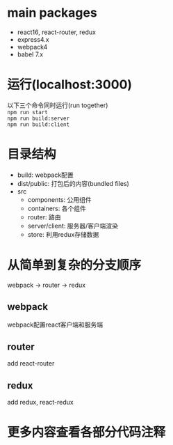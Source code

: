 # main packages
* react16, react-router, redux
* express4.x
* webpack4
* babel 7.x
# 运行(localhost:3000)
以下三个命令同时运行(run together)  
`npm run start`  
`npm run build:server`  
`npm run build:client`
# 目录结构
* build: webpack配置
* dist/public: 打包后的内容(bundled files)
* src  
  * components: 公用组件  
  * containers: 各个组件
  * router: 路由  
  * server/client: 服务器/客户端渲染
  * store: 利用redux存储数据
# 从简单到复杂的分支顺序
webpack → router → redux
## webpack 
webpack配置react客户端和服务端
## router
add react-router
## redux
add redux, react-redux
# 更多内容查看各部分代码注释

